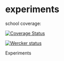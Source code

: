 experiments
===========

school coverage: 

[![Coverage Status](https://coveralls.io/repos/jstsuncode/experiments/badge.png?branch=master)](https://coveralls.io/r/jstsuncode/experiments?branch=master)

<a href="https://app.wercker.com/project/bykey/9c51469dfa026ac9801c02ead74325a4"><img alt="Wercker status" src="https://app.wercker.com/status/9c51469dfa026ac9801c02ead74325a4/m/"></a>

Experiments